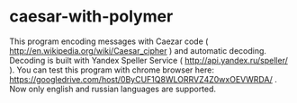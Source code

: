 caesar-with-polymer
===================
This program encoding messages with Caezar code ( http://en.wikipedia.org/wiki/Caesar_cipher ) and automatic decoding. Decoding is built with Yandex Speller Service ( http://api.yandex.ru/speller/ ).
You can test this program with chrome browser here: https://googledrive.com/host/0ByCUF1Q8WLORRVZ4Z0wxOEVWRDA/ .
Now only english and russian languages are supported.
